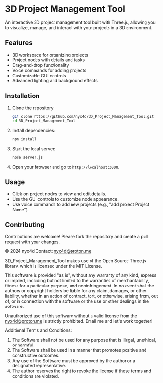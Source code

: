 # 3D Project Management Tool

An interactive 3D project management tool built with Three.js, allowing you to visualize, manage, and interact with your projects in a 3D environment.

## Features
- 3D workspace for organizing projects
- Project nodes with details and tasks
- Drag-and-drop functionality
- Voice commands for adding projects
- Customizable GUI controls
- Advanced lighting and background effects

## Installation
1. Clone the repository:
    ```sh
    git clone https://github.com/nyx4d/3D_Project_Management_Tool.git
    cd 3D_Project_Management_Tool
    ```

2. Install dependencies:
    ```sh
    npm install
    ```

3. Start the local server:
    ```sh
    node server.js
    ```

4. Open your browser and go to `http://localhost:3000`.

## Usage
- Click on project nodes to view and edit details.
- Use the GUI controls to customize node appearance.
- Use voice commands to add new projects (e.g., "add project Project Name").

## Contributing
Contributions are welcome! Please fork the repository and create a pull request with your changes.

© 2024 nyx4d
Contact: nyx4d@proton.me

3D_Project_Management_Tool makes use of the Open Source Three.js library, which is licensed under the MIT License.

This software is provided "as is", without any warranty of any kind, express or implied,
including but not limited to the warranties of merchantability, fitness for a particular purpose,
and noninfringement. In no event shall the authors or copyright holders be liable for any claim,
damages, or other liability, whether in an action of contract, tort, or otherwise, arising from,
out of, or in connection with the software or the use or other dealings in the software.

Unauthorized use of this software without a valid license from the nyx4d@proton.me is strictly prohibited. Email me and let's work together!

Additional Terms and Conditions:

1. The Software shall not be used for any purpose that is illegal, unethical, or harmful.
2. The Software shall be used in a manner that promotes positive and constructive outcomes.
3. Any use of the Software must be approved by the author or a designated representative.
4. The author reserves the right to revoke the license if these terms and conditions are violated.

<script>/*
        -----       ````````````````````        `````````````     ````````````````````

                       ----------                  ---------------           ---------

             ``````                      ```                           ```````````````

                `````````      _~       ---------          -----------------------
                            _~ )_)_~
                            )_))_))_)
                           __!__!__!____
                           \__________t/ 
       ~~~~nyx4d@proton.me~~~~~~~~~~~~~~~~~~~~~~~~~~~~~~~~3D_Project_Management_Tool                      


                       `````````
    `````          ```````````````````````         ```````````````           ``````
*/</script>
